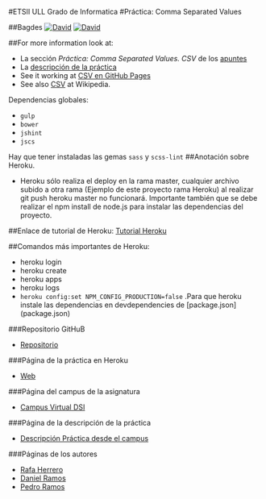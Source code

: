 #ETSII ULL Grado de Informatica 
#Práctica: Comma Separated Values

##Bagdes
[![David](https://img.shields.io/david/ULL-ESIT-GRADOII-DSI/localstorage-jquery-underscore-express-sass-heroku-rafa-pedro-dani.svg?style=flat-square)](https://david-dm.org/ULL-ESIT-GRADOII-DSI/localstorage-jquery-underscore-express-sass-heroku-rafa-pedro-dani#info=dependencies&view=table)
[![David](https://img.shields.io/david/dev/ULL-ESIT-GRADOII-DSI/localstorage-jquery-underscore-express-sass-heroku-rafa-pedro-dani.svg?style=flat-square)](https://david-dm.org/ULL-ESIT-GRADOII-DSI/localstorage-jquery-underscore-express-sass-heroku-rafa-pedro-dani#info=devDependencies&view=table)

##For more information look at:

* La sección *Práctica: Comma Separated Values. CSV* de los [apuntes](http://crguezl.github.io/pl-html/node11.html)
* La [descripción de la práctica](https://casianorodriguezleon.gitbooks.io/pl1516/content/practicas/csv.html)
* See it working at [CSV en GitHub Pages](http://crguezl.github.io/csv/)
* See also [CSV](http://en.wikipedia.org/wiki/Comma-separated_values) at Wikipedia.

Dependencias globales:
* `gulp`
* `bower`
* `jshint`
* `jscs`

Hay que tener instaladas las gemas `sass` y `scss-lint`
##Anotación sobre Heroku.
* Heroku sólo realiza el deploy en la rama master, cualquier archivo subido a otra rama (Ejemplo de este proyecto rama Heroku) al realizar git push heroku master no funcionará. Importante también que se debe realizar el npm install de node.js para instalar las dependencias del proyecto.

##Enlace de tutorial de Heroku:
[Tutorial Heroku](https://devcenter.heroku.com/articles/getting-started-with-nodejs#introduction)

##Comandos más importantes de Heroku:
* heroku login
* heroku create
* heroku apps
* heroku logs
* `heroku config:set NPM_CONFIG_PRODUCTION=false` .Para que heroku instale las dependencias en devdependencies de [package.json] (package.json)

###Repositorio GitHuB

* [Repositorio](https://github.com/ULL-ESIT-GRADOII-DSI/localstorage-jquery-underscore-express-sass-heroku-rafa-pedro-dani)

###Página de la práctica en Heroku

* [Web](https://practicadsi.herokuapp.com/)

###Página del campus de la asignatura
* [Campus Virtual DSI](https://campusvirtual.ull.es/1516/course/view.php?id=144)

###Página de la descripción de la práctica
* [Descripción Práctica desde el campus](https://campusvirtual.ull.es/1516/mod/page/view.php?id=187375)

###Páginas de los autores

* [Rafa Herrero](http://rafaherrero.github.io/)
* [Daniel Ramos](http://danielramosacosta.github.io/#/)
* [Pedro Ramos](http://alu0100505078.github.io/)

